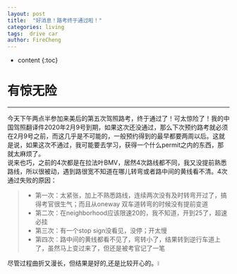 ```yaml
---
layout: post
title:  "好消息！路考终于通过啦！"
categories: living
tags:  drive car   
author: FireCheng
---
```


* content
{:toc}
  
# 有惊无险   
----------   
今天下午两点半参加来美后的第五次驾照路考，终于通过了！可太惊险了！我的中国驾照翻译件2020年2月9号到期，如果这次还没通过，那么下次预约路考就必须在2月9号之前，而这几乎是不可能的，一般预约得到的最早都要两周以后。这就是说，如果这次不通过，我可能要去学习，获得一个什么permit之内的东西，那就太麻烦了。  
说来也巧，之前的4次都是在拉法叶BMV，居然4次路线都不同，我又没提前熟悉路线，所以很被动，遇到路很宽不知道在哪儿转弯或者路中间的黄线看不清。4次通过失败的原因：  
> - 第一次：太紧张，加上不熟悉路线，连续两次没有及时转弯开过了，搞得考官很生气；而且从oneway 双车道转弯的时候没有提前变道
> - 第二次：在neighborhood应该限速20的，我不知道，开到25了，超速必挂
> - 第三次：有一个stop sign没看见，没停；开太慢
> - 第四次：路中间的黄线都看不见了，弯转小了，结果转到逆行车道上了，虽然马上变过来了，但还是被考官记了一笔    

尽管过程曲折又漫长，但结果是好的,还是比较开心的。<img src="https://s1.damaxww.com/uploads/avatar/7/1516114969707.JPG" width="5%">